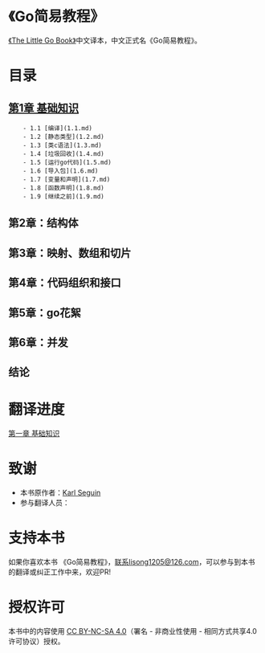《Go简易教程》
===================

[《The Little Go Book》](https://github.com/karlseguin/the-little-go-book)中文译本，中文正式名《Go简易教程》。

# 目录

## [第1章 基础知识](1.0.md)
        - 1.1 [编译](1.1.md)
        - 1.2 [静态类型](1.2.md)
        - 1.3 [类c语法](1.3.md)
        - 1.4 [垃圾回收](1.4.md)
        - 1.5 [运行go代码](1.5.md)
        - 1.6 [导入包](1.6.md)
        - 1.7 [变量和声明](1.7.md)
        - 1.8 [函数声明](1.8.md)
        - 1.9 [继续之前](1.9.md)
## 第2章：结构体

## 第3章：映射、数组和切片

## 第4章：代码组织和接口

## 第5章：go花絮

## 第6章：并发

## 结论

# 翻译进度

[第一章 基础知识](1.md)

# 致谢

- 本书原作者：[Karl Seguin](http://openmymind.net/)
- 参与翻译人员：
        

# 支持本书

如果你喜欢本书 《Go简易教程》，联系lisong1205@126.com，可以参与到本书的翻译或纠正工作中来，欢迎PR!

# 授权许可

本书中的内容使用 [CC BY-NC-SA 4.0](http://creativecommons.org/licenses/by-nc-sa/4.0/)（署名 - 非商业性使用 - 相同方式共享4.0许可协议）授权。
